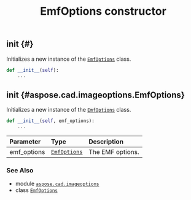 ﻿---
title: EmfOptions constructor
second_title: Aspose.CAD for Python via .NET API References
description: 
type: docs
weight: 10
url: /aspose.cad.imageoptions/emfoptions/__init__/
is_root: false
---

## __init__ {#}

Initializes a new instance of the [`EmfOptions`](/cad/python-net/aspose.cad.imageoptions/emfoptions) class.



```python
def __init__(self):
    ...
```




## __init__ {#aspose.cad.imageoptions.EmfOptions}

Initializes a new instance of the [`EmfOptions`](/cad/python-net/aspose.cad.imageoptions/emfoptions) class.



```python
def __init__(self, emf_options):
    ...
```


| Parameter | Type | Description |
| :- | :- | :- |
| emf_options | [`EmfOptions`](/cad/python-net/aspose.cad.imageoptions/emfoptions) | The EMF options. |



### See Also
* module [`aspose.cad.imageoptions`](../../)
* class [`EmfOptions`](/cad/python-net/aspose.cad.imageoptions/emfoptions)
